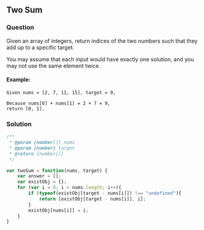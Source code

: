## Two Sum

### Question

Given an array of integers, return indices of the two numbers such that they add up to a specific target.

You may assume that each input would have exactly one solution, and you may not use the same element twice.

#### Example:
```shell
Given nums = [2, 7, 11, 15], target = 9,

Because nums[0] + nums[1] = 2 + 7 = 9,
return [0, 1].
```

### Solution
```javascript
/**
 * @param {number[]} nums
 * @param {number} target
 * @return {number[]}
 */

var twoSum = function(nums, target) {
    var answer = [];
    var existObj = {};
    for (var i = 0; i < nums.length; i++){
        if (typeof(existObj[target - nums[i]]) !== "undefined"){
            return [existObj[target - nums[i]], i];
        }
        existObj[nums[i]] = i;
    }
}
```